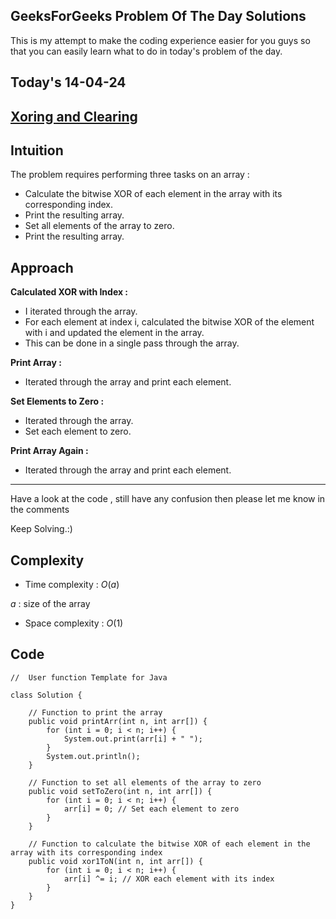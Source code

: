 ## GeeksForGeeks Problem Of The Day Solutions

This is my attempt to make the coding experience easier for you guys so that you can easily learn what to do in today's problem of the day.

## Today's 14-04-24

## [Xoring and Clearing](https://www.geeksforgeeks.org/problems/xoring-and-clearing/1)

## Intuition
The problem requires performing three tasks on an array :
- Calculate the bitwise XOR of each element in the array with its corresponding index.
- Print the resulting array.
- Set all elements of the array to zero.
- Print the resulting array.

## Approach

**Calculated XOR with Index :**
- I iterated through the array.
- For each element at index i, calculated the bitwise XOR of the element with i and updated the element in the array.
- This can be done in a single pass through the array.

**Print Array :**
- Iterated through the array and print each element.

**Set Elements to Zero :**
- Iterated through the array.
- Set each element to zero.

**Print Array Again :**
- Iterated through the array and print each element.

---
Have a look at the code , still have any confusion then please let me know in the comments

Keep Solving.:)

## Complexity
- Time complexity : $O(a)$
<!-- Add your time complexity here, e.g. $$O())$$ -->
$a$ : size of the array
- Space complexity : $O(1)$
<!-- Add your space complexity here, e.g. $$O(n)$$ -->

## Code

```
//  User function Template for Java

class Solution {

    // Function to print the array
    public void printArr(int n, int arr[]) {
        for (int i = 0; i < n; i++) {
            System.out.print(arr[i] + " ");
        }
        System.out.println();
    }

    // Function to set all elements of the array to zero
    public void setToZero(int n, int arr[]) {
        for (int i = 0; i < n; i++) {
            arr[i] = 0; // Set each element to zero
        }
    }
    
    // Function to calculate the bitwise XOR of each element in the array with its corresponding index
    public void xor1ToN(int n, int arr[]) {
        for (int i = 0; i < n; i++) {
            arr[i] ^= i; // XOR each element with its index
        }
    }
}
```
